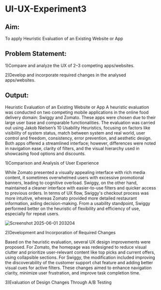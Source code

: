 # UI-UX-Experiment3

## Aim:
To apply Heuristic Evaluation of an Existing Website or App

## Problem Statement:

1)Compare and analyze the UX of 2–3 competing apps/websites.

2)Develop and incorporate required changes in the analysed apps/websites.

## Output:

Heuristic Evaluation of an Existing Website or App
A heuristic evaluation was conducted on two competing mobile applications in the online food delivery domain: Swiggy and Zomato. These apps were chosen due to their large user base and comparable functionalities. The evaluation was carried out using Jakob Nielsen’s 10 Usability Heuristics, focusing on factors like visibility of system status, match between system and real world, user control and freedom, consistency, error prevention, and aesthetic design. Both apps offered a streamlined interface; however, differences were noted in navigation ease, clarity of filters, and the visual hierarchy used in showcasing food options and discounts.

1)Comparison and Analysis of User Experience

While Zomato presented a visually appealing interface with rich media content, it sometimes overwhelmed users with excessive promotional banners, leading to cognitive overload. Swiggy, on the other hand, maintained a cleaner interface with easier-to-use filters and quicker access to previous orders. In terms of UX flow, Swiggy's checkout process was more intuitive, whereas Zomato provided more detailed restaurant information, aiding decision-making. From a usability standpoint, Swiggy performed better on the heuristic of flexibility and efficiency of use, especially for repeat users.

![Screenshot 2025-06-01 203204](https://github.com/user-attachments/assets/6f77d0de-6737-44cb-b441-80d7a99dc767)

2)Development and Incorporation of Required Changes

Based on the heuristic evaluation, several UX design improvements were proposed. For Zomato, the homepage was redesigned to reduce visual clutter and prioritize user-relevant content like top picks and current offers, using collapsible sections. For Swiggy, the modification included improving the discoverability of the customer support chat feature and adding better visual cues for active filters. These changes aimed to enhance navigation clarity, minimize user frustration, and improve task completion time.

3)Evaluation of Design Changes Through A/B Testing
